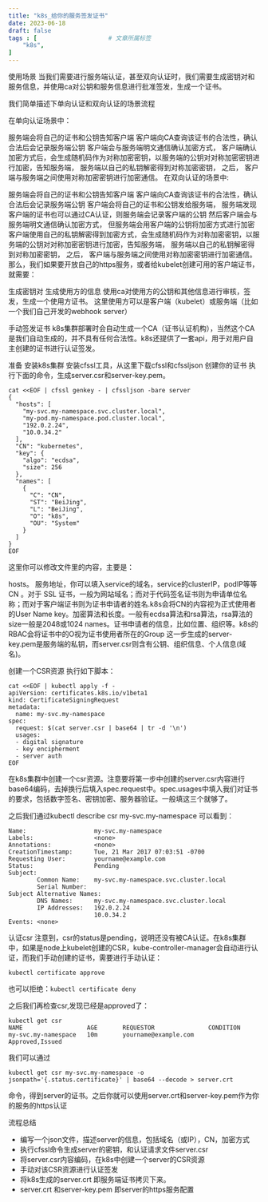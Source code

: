 ```yaml
---
title: "k8s_给你的服务签发证书"
date: 2023-06-18
draft: false
tags : [                    # 文章所属标签
    "k8s",
]
---
```



使用场景
当我们需要进行服务端认证，甚至双向认证时，我们需要生成密钥对和服务信息，并使用ca对公钥和服务信息进行批准签发，生成一个证书。

我们简单描述下单向认证和双向认证的场景流程

在单向认证场景中：

服务端会将自己的证书和公钥告知客户端
客户端向CA查询该证书的合法性，确认合法后会记录服务端公钥
客户端会与服务端明文通信确认加密方式，
客户端确认加密方式后，会生成随机码作为对称加密密钥，以服务端的公钥对对称加密密钥进行加密，告知服务端，
服务端以自己的私钥解密得到对称加密密钥，
之后， 客户端与服务端之间使用对称加密密钥进行加密通信。
在双向认证的场景中:

服务端会将自己的证书和公钥告知客户端
客户端向CA查询该证书的合法性，确认合法后会记录服务端公钥
客户端会将自己的证书和公钥发给服务端，
服务端发现客户端的证书也可以通过CA认证，则服务端会记录客户端的公钥
然后客户端会与服务端明文通信确认加密方式，
但服务端会用客户端的公钥将加密方式进行加密
客户端使用自己的私钥解密得到加密方式，会生成随机码作为对称加密密钥，以服务端的公钥对对称加密密钥进行加密，告知服务端，
服务端以自己的私钥解密得到对称加密密钥，
之后， 客户端与服务端之间使用对称加密密钥进行加密通信。
那么，我们如果要开放自己的https服务，或者给kubelet创建可用的客户端证书，就需要：

生成密钥对
生成使用方的信息
使用ca对使用方的公钥和其他信息进行审核，签发，生成一个使用方证书。
这里使用方可以是客户端（kubelet）或服务端（比如一个我们自己开发的webhook server）

手动签发证书
k8s集群部署时会自动生成一个CA（证书认证机构），当然这个CA是我们自动生成的，并不具有任何合法性。k8s还提供了一套api，用于对用户自主创建的证书进行认证签发。

准备
安装k8s集群
安装cfssl工具，从这里下载cfssl和cfssljson
创建你的证书
执行下面的命令，生成server.csr和server-key.pem。

```
cat <<EOF | cfssl genkey - | cfssljson -bare server
{
  "hosts": [
    "my-svc.my-namespace.svc.cluster.local",
    "my-pod.my-namespace.pod.cluster.local",
    "192.0.2.24",
    "10.0.34.2"
  ],
  "CN": "kubernetes",
  "key": {
    "algo": "ecdsa",
    "size": 256
  },
  "names": [
    {
      "C": "CN",
      "ST": "BeiJing",
      "L": "BeiJing",
      "O": "k8s",
      "OU": "System"
    }
  ]
}
EOF
```

这里你可以修改文件里的内容，主要是：

hosts。 服务地址，你可以填入service的域名，service的clusterIP，podIP等等
CN 。对于 SSL 证书，一般为网站域名；而对于代码签名证书则为申请单位名称；而对于客户端证书则为证书申请者的姓名.k8s会将CN的内容视为正式使用者的User Name
key。加密算法和长度。一般有ecdsa算法和rsa算法，rsa算法的size一般是2048或1024
names。证书申请者的信息，比如位置、组织等。k8s的RBAC会将证书中的O视为证书使用者所在的Group
这一步生成的server-key.pem是服务端的私钥，而server.csr则含有公钥、组织信息、个人信息(域名)。

创建一个CSR资源
执行如下脚本：

```
cat <<EOF | kubectl apply -f -
apiVersion: certificates.k8s.io/v1beta1
kind: CertificateSigningRequest
metadata:
  name: my-svc.my-namespace
spec:
  request: $(cat server.csr | base64 | tr -d '\n')
  usages:
  - digital signature
  - key encipherment
  - server auth
EOF
```

在k8s集群中创建一个csr资源。注意要将第一步中创建的server.csr内容进行base64编码，去掉换行后填入spec.request中。spec.usages中填入我们对证书的要求，包括数字签名、密钥加密、服务器验证。一般填这三个就够了。

之后我们通过kubectl describe csr my-svc.my-namespace 可以看到：
```
Name:                   my-svc.my-namespace
Labels:                 <none>
Annotations:            <none>
CreationTimestamp:      Tue, 21 Mar 2017 07:03:51 -0700
Requesting User:        yourname@example.com
Status:                 Pending
Subject:
        Common Name:    my-svc.my-namespace.svc.cluster.local
        Serial Number:
Subject Alternative Names:
        DNS Names:      my-svc.my-namespace.svc.cluster.local
        IP Addresses:   192.0.2.24
                        10.0.34.2
Events: <none>
```
认证csr
注意到，csr的status是pending，说明还没有被CA认证。在k8s集群中，如果是node上kubelet创建的CSR，kube-controller-manager会自动进行认证，而我们手动创建的证书，需要进行手动认证：
```
kubectl certificate approve
```
也可以拒绝：`kubectl certificate deny`

之后我们再检查csr,发现已经是approved了：

```
kubectl get csr
NAME                  AGE       REQUESTOR               CONDITION
my-svc.my-namespace   10m       yourname@example.com    Approved,Issued
```

我们可以通过

```
kubectl get csr my-svc.my-namespace -o jsonpath='{.status.certificate}' | base64 --decode > server.crt
```

命令，得到server的证书。之后你就可以使用server.crt和server-key.pem作为你的服务的https认证

流程总结
- 编写一个json文件，描述server的信息，包括域名（或IP），CN，加密方式
- 执行cfssl命令生成server的密钥，和认证请求文件server.csr
- 将server.csr内容编码，在k8s中创建一个server的CSR资源
- 手动对该CSR资源进行认证签发
- 将k8s生成的server.crt 即服务端证书拷贝下来。
- server.crt 和server-key.pem 即server的https服务配置